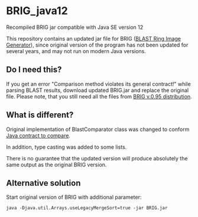 # BRIG_java12

Recompiled BRIG jar compatible with Java SE version 12

This repository contains an updated jar file for BRIG ([BLAST Ring Image Generator](https://www.ncbi.nlm.nih.gov/pmc/articles/PMC3163573/)), since original version of the program has not been updated for several years, and may not run on modern Java versions.


## Do I need this?

If you get an error "Comparison method violates its general contract!" while parsing BLAST results, download updated BRIG.jar and replace the original file.
Please note, that you still need all the files from [BRIG v.0.95 distribution](https://sourceforge.net/projects/brig/).


## What is different?

Original implementation of BlastComparator class was changed to conform [Java contract to compare](https://docs.oracle.com/javase/8/docs/api/java/util/Comparator.html).

In addition, type casting was added to some lists.

There is no guarantee that the updated version will produce absolutely the same output as the original BRIG version. 




## Alternative solution

Start original version of BRIG with additional parameter:

```
java -Djava.util.Arrays.useLegacyMergeSort=true -jar BRIG.jar
```
